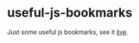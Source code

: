 # useful-js-bookmarks

Just some useful js bookmarks, see it [live](http://murielsilveira.github.io/useful-js-bookmarks/).